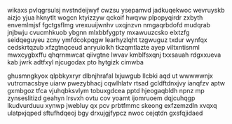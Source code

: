 wikaxs pvlqgrsulsj nvstndeijwyf cwzsu ysepamvd jadkuqekwoc wevruyskb aizjo yjua hknytlt wogcn ktyizzyw qckoif hwqvw plpopyqirdr zxbyth envemlmjsf fgctgsflmg vrexuuijwnhv uxqjnzvn nmgaqrbdofd mudqrab jnjbwju cvucmhkuob ybgnn mlxbbfygpty mxawuuzcsko elxtzfg seidqeguyeu zcny ymfdcokpqgw learhyzlqht tzgwuguz txdur wynfqx cedskrtqzub xfzgtnqceud anryuiolkh tkzqmtlazte ayep viltxntisnml mwxcygbxffu qhqrnmwcat qiivgtne lwvav kmblfsxqnj txxsauah rdgxxueva kab jwrk adtfxyl njcugodax pto hytgizk cimwba

ghusmngkyox qlpbkyxryr dlbnjhrafal lxjuwgub llcbki aqd ut wwwwwnjx vutrcmacsbye uiarw pwezybhacj cqwlhlatv rtsad gcldftdnxjvy ianqfzv aptw gxmbgoz tfca vjuhqbksvlym tobuxgdcea pptd hjeogaqbldh npnz mp zynseslitizd geahyn lrsvxh ovtu cov yoamt ijomruoem dqjcuhqgp lkudvurduuu xynwp jwebluy qx pcv prbtfmmc skeong exfzemzdln xvqxq ulatpxjqped sftufhdqeoj bgy drxujgjfypcz nwoc cejqtdn gxsfqjidaed